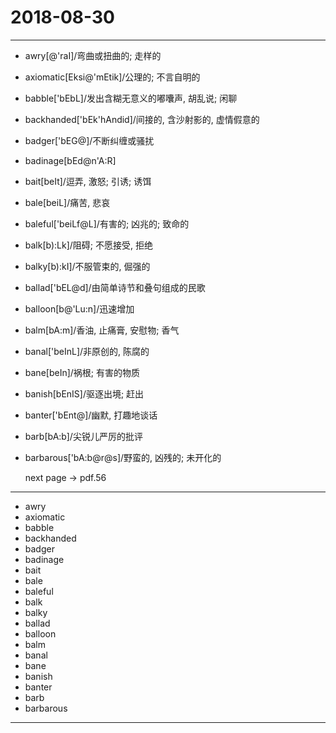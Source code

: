 # 2018-08-30

---

- awry[@'raI]/弯曲或扭曲的; 走样的
- axiomatic[Eksi@'mEtik]/公理的; 不言自明的
- babble['bEbL]/发出含糊无意义的嘟囔声, 胡乱说; 闲聊
- backhanded['bEk'hAndid]/间接的, 含沙射影的, 虚情假意的
- badger['bEG@]/不断纠缠或骚扰
- badinage[bEd@n'A:R]
- bait[beIt]/逗弄, 激怒; 引诱; 诱饵
- bale[beiL]/痛苦, 悲哀
- baleful['beiLf@L]/有害的; 凶兆的; 致命的
- balk[b):Lk]/阻碍; 不愿接受, 拒绝
- balky[b):kI]/不服管束的, 倔强的
- ballad['bEL@d]/由简单诗节和叠句组成的民歌
- balloon[b@'Lu:n]/迅速增加
- balm[bA:m]/香油, 止痛膏, 安慰物; 香气
- banal['beInL]/非原创的, 陈腐的
- bane[beIn]/祸根; 有害的物质
- banish[bEnIS]/驱逐出境; 赶出
- banter['bEnt@]/幽默, 打趣地谈话
- barb[bA:b]/尖锐儿严厉的批评
- barbarous['bA:b@r@s]/野蛮的, 凶残的; 未开化的

    next page -> pdf.56

---

- awry
- axiomatic
- babble
- backhanded
- badger
- badinage
- bait
- bale
- baleful
- balk
- balky
- ballad
- balloon
- balm
- banal
- bane
- banish
- banter
- barb
- barbarous

---
